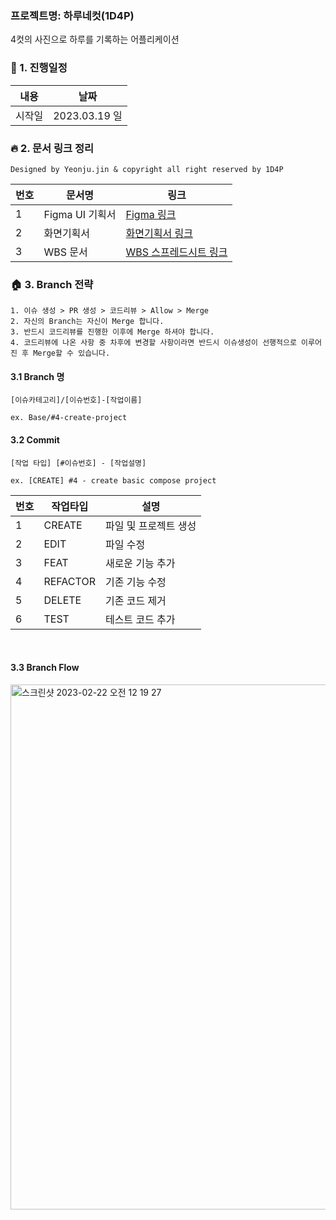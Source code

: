 ### 프로젝트명: 하루네컷(1D4P)
4컷의 사진으로 하루를 기록하는 어플리케이션

### 📌 1. 진행일정
|내용|날짜|
|-----|----------|
|시작일|2023.03.19 일|

### 🔥 2. 문서 링크 정리
```
Designed by Yeonju.jin & copyright all right reserved by 1D4P
```
|번호|문서명|링크|
|-----|----------|---------------|
|1|Figma UI 기획서|[Figma 링크](https://www.figma.com/file/CtdgCexcy3xKMZhIHMfvzv/1D4P?node-id=0%3A1&t=LKgFVvAJmqEbTQXC-1)|
|2|화면기획서|[화면기획서 링크](https://drive.google.com/file/d/1JE1W6PP1Jeo221fRC21KiNCRNsPxMAd2/view?usp=sharing)|
|3|WBS 문서|[WBS 스프레드시트 링크](https://docs.google.com/spreadsheets/d/1S435tcJCSA03kSBVlM40z11Wx5wGSth9FN6AMhVwdXg/edit?usp=sharing)|

### 🏠 3. Branch 전략
```
1. 이슈 생성 > PR 생성 > 코드리뷰 > Allow > Merge
2. 자신의 Branch는 자신이 Merge 합니다.
3. 반드시 코드리뷰를 진행한 이후에 Merge 하셔야 합니다.
4. 코드리뷰에 나온 사항 중 차후에 변경할 사항이라면 반드시 이슈생성이 선행적으로 이루어진 후 Merge할 수 있습니다.
```
#### 3.1 Branch 명
```
[이슈카테고리]/[이슈번호]-[작업이름]

ex. Base/#4-create-project
```

#### 3.2 Commit
```
[작업 타입] [#이슈번호] - [작업설명]

ex. [CREATE] #4 - create basic compose project
```
|번호|작업타입|설명|
|-----|----------|---------------|
|1|CREATE|파일 및 프로젝트 생성|
|2|EDIT|파일 수정|
|3|FEAT|새로운 기능 추가|
|4|REFACTOR|기존 기능 수정|
|5|DELETE|기존 코드 제거|
|6|TEST|테스트 코드 추가|

<br/>

#### 3.3 Branch Flow
<img width="840" alt="스크린샷 2023-02-22 오전 12 19 27" src="https://user-images.githubusercontent.com/22411296/220386178-478f7056-de6e-45e0-80cf-fd947f3c3e5c.png">
